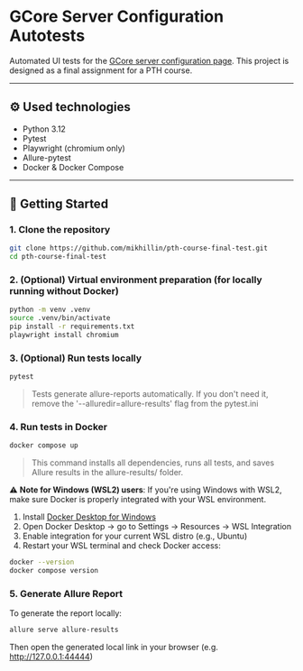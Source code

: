# GCore Server Configuration Autotests

Automated UI tests for the [GCore server configuration page](https://gcore.com/hosting).
This project is designed as a final assignment for a PTH course.

---

## ⚙️ Used technologies

- Python 3.12
- Pytest
- Playwright (chromium only)
- Allure-pytest
- Docker & Docker Compose

---

## 🚀 Getting Started

### 1. Clone the repository

```bash
git clone https://github.com/mikhillin/pth-course-final-test.git
cd pth-course-final-test
```

### 2. (Optional) Virtual environment preparation (for locally running without Docker)

```bash
python -m venv .venv
source .venv/bin/activate
pip install -r requirements.txt
playwright install chromium
```
### 3. (Optional) Run tests locally

```bash
pytest 
```
> Tests generate allure-reports automatically.
> If you don't need it, remove the '--alluredir=allure-results' flag from the pytest.ini

### 4. Run tests in Docker

```bash
docker compose up
```
> This command installs all dependencies, runs all tests, and saves Allure results in the allure-results/ folder.

⚠️ **Note for Windows (WSL2) users**: If you're using Windows with WSL2, make sure Docker is properly integrated with your WSL environment.
1. Install [Docker Desktop for Windows](https://www.docker.com/products/docker-desktop)
2. Open Docker Desktop → go to Settings → Resources → WSL Integration
3. Enable integration for your current WSL distro (e.g., Ubuntu)
4. Restart your WSL terminal and check Docker access:
```bash
docker --version
docker compose version
```

### 5. Generate Allure Report

To generate the report locally:
```bash
allure serve allure-results
```
Then open the generated local link in your browser (e.g. http://127.0.0.1:44444)
